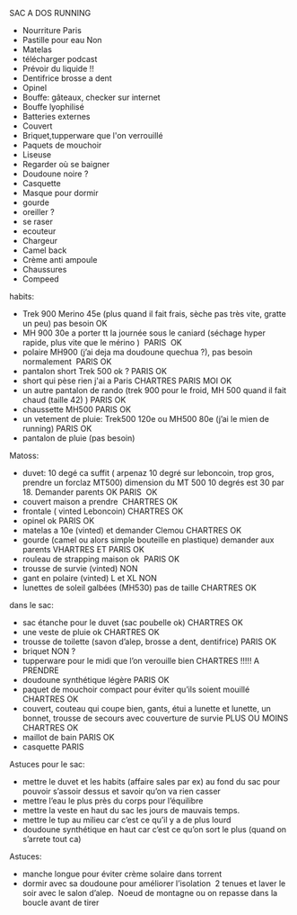 SAC A DOS RUNNING 

- Nourriture Paris 
- Pastille pour eau Non 
- Matelas 
- télécharger podcast 
- Prévoir du liquide !! 
- Dentifrice brosse a dent 
- Opinel 
- Bouffe: gâteaux, checker sur internet 
- Bouffe lyophilisé 
- Batteries externes 
- Couvert 
- Briquet,tupperware que l'on verrouillé
- Paquets de mouchoir 
- Liseuse 
- Regarder où se baigner
- Doudoune noire ?
- Casquette 
- Masque pour dormir
- gourde
- oreiller ?
- se raser 
- ecouteur 
- Chargeur
- Camel back 
- Crème anti ampoule
- Chaussures
- Compeed

  

habits: 

-   Trek 900 Merino 45e (plus quand il fait frais, sèche pas très vite, gratte un peu) pas besoin OK
-   MH 900 30e a porter tt la journée sous le caniard (séchage hyper rapide, plus vite que le mérino )  PARIS  OK
-   polaire MH900 (j’ai deja ma doudoune quechua ?), pas besoin normalement  PARIS OK
-   pantalon short Trek 500 ok ? PARIS OK
-   short qui pèse rien j'ai a Paris CHARTRES PARIS MOI OK
-   un autre pantalon de rando (trek 900 pour le froid, MH 500 quand il fait chaud (taille 42) ) PARIS OK
-   chaussette MH500 PARIS OK
-   un vetement de pluie: Trek500 120e ou MH500 80e (j’ai le mien de running) PARIS OK
-   pantalon de pluie (pas besoin) 

Matoss:
-   duvet: 10 degé ca suffit ( arpenaz 10 degré sur leboncoin, trop gros, prendre un forclaz MT500) dimension du MT 500 10 degrés est 30 par 18. Demander parents OK PARIS  OK
-   couvert maison a prendre  CHARTRES OK
-   frontale ( vinted Leboncoin) CHARTRES OK
-   opinel ok PARIS OK
-   matelas a 10e (vinted) et demander Clemou CHARTRES OK
-   gourde (camel ou alors simple bouteille en plastique) demander aux parents VHARTRES ET PARIS OK 
-   rouleau de strapping maison ok  PARIS OK
-   trousse de survie (vinted) NON 
-   gant en polaire (vinted) L et XL NON 
-   lunettes de soleil galbées (MH530) pas de taille CHARTRES OK

dans le sac:

-   sac étanche pour le duvet (sac poubelle ok) CHARTRES OK
-   une veste de pluie ok CHARTRES OK
-   trousse de toilette (savon d’alep, brosse a dent, dentifrice) PARIS OK
-   briquet NON ? 
-   tupperware pour le midi que l’on verouille bien CHARTRES !!!!! A PRENDRE 
-   doudoune synthétique légère PARIS OK
-   paquet de mouchoir compact pour éviter qu’ils soient mouillé CHARTRES OK
-   couvert, couteau qui coupe bien, gants, étui a lunette et lunette, un bonnet, trousse de secours avec couverture de survie PLUS OU MOINS CHARTRES OK
-   maillot de bain PARIS OK 
-   casquette PARIS 

Astuces pour le sac:
-   mettre le duvet et les habits (affaire sales par ex) au fond du sac pour pouvoir s’assoir dessus et savoir qu’on va rien casser
-   mettre l’eau le plus près du corps pour l’équilibre
-   mettre la veste en haut du sac les jours de mauvais temps. 
-   mettre le tup au milieu car c’est ce qu’il y a de plus lourd 
-   doudoune synthétique en haut car c’est ce qu’on sort le plus (quand on s’arrete tout ca) 


Astuces: 
-   manche longue pour éviter crème solaire dans torrent
-   dormir avec sa doudoune pour améliorer l’isolation 
2 tenues et laver le soir avec le salon d’alep. 
Noeud de montagne ou on repasse dans la boucle avant de tirer 
